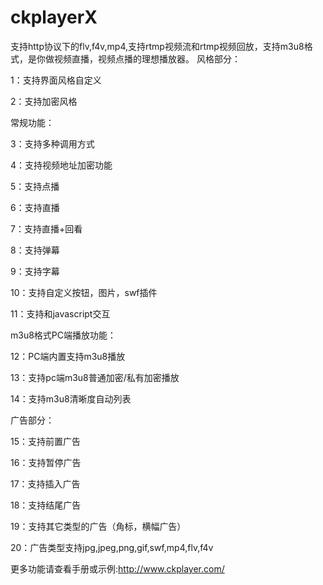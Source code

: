 # ckplayerX
支持http协议下的flv,f4v,mp4,支持rtmp视频流和rtmp视频回放，支持m3u8格式，是你做视频直播，视频点播的理想播放器。
风格部分：

1：支持界面风格自定义

2：支持加密风格

常规功能：

3：支持多种调用方式

4：支持视频地址加密功能

5：支持点播

6：支持直播

7：支持直播+回看

8：支持弹幕

9：支持字幕

10：支持自定义按钮，图片，swf插件

11：支持和javascript交互

m3u8格式PC端播放功能：

12：PC端内置支持m3u8播放

13：支持pc端m3u8普通加密/私有加密播放

14：支持m3u8清晰度自动列表

广告部分：

15：支持前置广告

16：支持暂停广告

17：支持插入广告

18：支持结尾广告

19：支持其它类型的广告（角标，横幅广告）

20：广告类型支持jpg,jpeg,png,gif,swf,mp4,flv,f4v

更多功能请查看手册或示例:http://www.ckplayer.com/